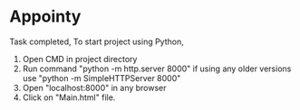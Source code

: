 # Appointy
Task completed, To start project using Python, 
1. Open CMD in project directory 
2. Run command "python -m http.server 8000" if using any older versions use "python -m SimpleHTTPServer 8000"
4. Open "localhost:8000" in any browser
5. Click on "Main.html" file.
